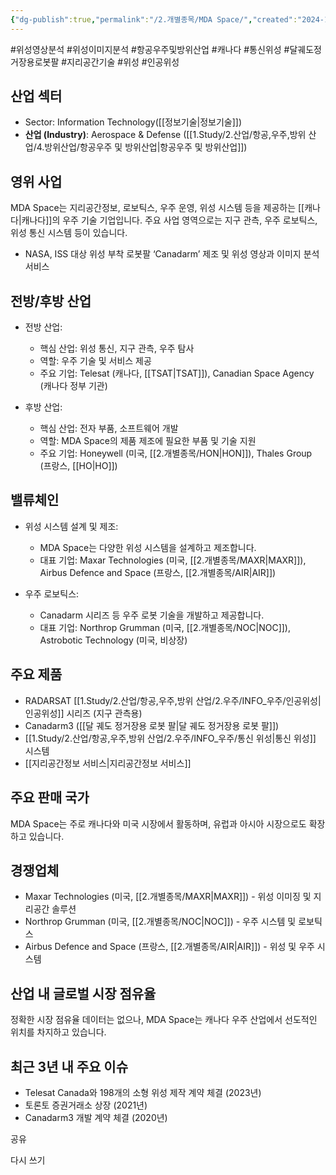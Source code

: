 ```yaml
---
{"dg-publish":true,"permalink":"/2.개별종목/MDA Space/","created":"2024-11-17T23:21:33.858+09:00","updated":"2025-07-29T21:37:04.899+09:00"}
---
```


#위성영상분석 #위성이미지분석 #항공우주및방위산업 #캐나다 #통신위성 #달궤도정거장용로봇팔 #지리공간기술 #위성 #인공위성 


## 산업 섹터

- Sector: Information Technology([[정보기술\|정보기술]])
- **산업 (Industry)**: Aerospace & Defense ([[1.Study/2.산업/항공,우주,방위 산업/4.방위산업/항공우주 및 방위산업\|항공우주 및 방위산업]])
## 영위 사업

MDA Space는 지리공간정보, 로보틱스, 우주 운영, 위성 시스템 등을 제공하는 [[캐나다\|캐나다]]의 우주 기술 기업입니다. 주요 사업 영역으로는 지구 관측, 우주 로보틱스, 위성 통신 시스템 등이 있습니다.

- NASA, ISS 대상 위성 부착 로봇팔 ‘Canadarm’ 제조 및 위성 영상과 이미지 분석 서비스

## 전방/후방 산업

- 전방 산업:
    
    - 핵심 산업: 위성 통신, 지구 관측, 우주 탐사
    - 역할: 우주 기술 및 서비스 제공
    - 주요 기업: Telesat (캐나다, [[TSAT\|TSAT]]), Canadian Space Agency (캐나다 정부 기관)
    
- 후방 산업:
    
    - 핵심 산업: 전자 부품, 소프트웨어 개발
    - 역할: MDA Space의 제품 제조에 필요한 부품 및 기술 지원
    - 주요 기업: Honeywell (미국, [[2.개별종목/HON\|HON]]), Thales Group (프랑스, [[HO\|HO]])
    

## 밸류체인

- 위성 시스템 설계 및 제조:
    
    - MDA Space는 다양한 위성 시스템을 설계하고 제조합니다.
    - 대표 기업: Maxar Technologies (미국, [[2.개별종목/MAXR\|MAXR]]), Airbus Defence and Space (프랑스, [[2.개별종목/AIR\|AIR]])
    
- 우주 로보틱스:
    
    - Canadarm 시리즈 등 우주 로봇 기술을 개발하고 제공합니다.
    - 대표 기업: Northrop Grumman (미국, [[2.개별종목/NOC\|NOC]]), Astrobotic Technology (미국, 비상장)
    

## 주요 제품

- RADARSAT [[1.Study/2.산업/항공,우주,방위 산업/2.우주/INFO_우주/인공위성\|인공위성]] 시리즈 (지구 관측용)
- Canadarm3 ([[달 궤도 정거장용 로봇 팔\|달 궤도 정거장용 로봇 팔]])
- [[1.Study/2.산업/항공,우주,방위 산업/2.우주/INFO_우주/통신 위성\|통신 위성]] 시스템
- [[지리공간정보 서비스\|지리공간정보 서비스]]

## 주요 판매 국가

MDA Space는 주로 캐나다와 미국 시장에서 활동하며, 유럽과 아시아 시장으로도 확장하고 있습니다.

## 경쟁업체

- Maxar Technologies (미국, [[2.개별종목/MAXR\|MAXR]]) - 위성 이미징 및 지리공간 솔루션
- Northrop Grumman (미국, [[2.개별종목/NOC\|NOC]]) - 우주 시스템 및 로보틱스
- Airbus Defence and Space (프랑스, [[2.개별종목/AIR\|AIR]]) - 위성 및 우주 시스템

## 산업 내 글로벌 시장 점유율

정확한 시장 점유율 데이터는 없으나, MDA Space는 캐나다 우주 산업에서 선도적인 위치를 차지하고 있습니다.

## 최근 3년 내 주요 이슈

- Telesat Canada와 198개의 소형 위성 제작 계약 체결 (2023년)
- 토론토 증권거래소 상장 (2021년)
- Canadarm3 개발 계약 체결 (2020년)

공유

다시 쓰기